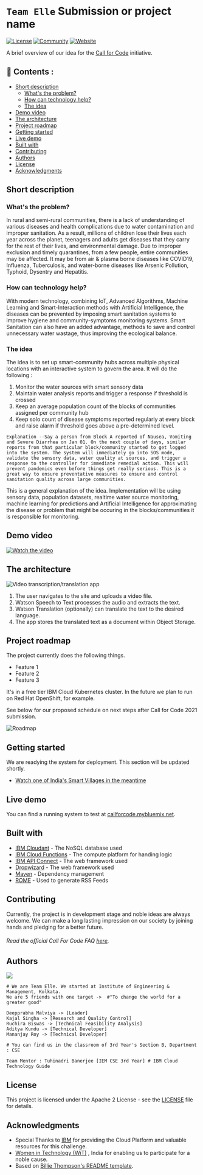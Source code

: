 # `Team Elle` Submission or project name 

[![License](https://img.shields.io/badge/License-Apache2-blue.svg)](https://www.apache.org/licenses/LICENSE-2.0) [![Community](https://img.shields.io/badge/Join-Community-blue)](https://developer.ibm.com/callforcode/get-started/) [![Website](https://img.shields.io/badge/View-Website-blue)](https://sample-project.s3-web.us-east.cloud-object-storage.appdomain.cloud/)

A brief overview of our idea for the [Call for Code](https://developer.ibm.com/callforcode/) initiative. 



## :fallen_leaf: Contents :


  - [Short description](#short-description)
    - [What's the problem?](#whats-the-problem)
    - [How can technology help?](#how-can-technology-help)
    - [The idea](#the-idea)
  - [Demo video](#demo-video)
  - [The architecture](#the-architecture)
  - [Project roadmap](#project-roadmap)
  - [Getting started](#getting-started)
  - [Live demo](#live-demo)
  - [Built with](#built-with)
  - [Contributing](#contributing)
  - [Authors](#authors)
  - [License](#license)
  - [Acknowledgments](#acknowledgments)

## Short description

### What's the problem?

In rural and semi-rural communities, there is a lack of understanding of various diseases and health complications due to water contamination and improper sanitation. As a result, millions of children lose their lives each year across the planet, teenagers and adults get diseases that they carry for the rest of their lives, and environmental damage. Due to improper exclusion and timely quarantines, from a few people, entire communities may be affected. It may be from air & plasma borne diseases like COVID19, Influenza, Tuberculosis, and water-borne diseases like Arsenic Pollution, Typhoid, Dysentry and Hepatitis.

### How can technology help?

With modern technology, combining IoT, Advanced Algorithms, Machine Learning and Smart-Interaction methods with Artificial Intelligence, the diseases can be prevented by imposing smart sanitation systems to improve hygiene and community-symptoms monitoring systems. Smart Sanitation can also have an added advantage, methods to save and control unnecessary water wastage, thus improving the ecological balance.

### The idea

The idea is to set up smart-community hubs across multiple physical locations with an interactive system to govern the area. It will do the following :
1) Monitor the water sources with smart sensory data
2) Maintain water analysis reports and trigger a response if threshold is crossed
3) Keep an average population count of the blocks of communities assigned per community hub
4) Keep solo count of disease symptoms reported regularly at every block and raise alarm if threshold goes above a pre-determined level. 

`Explanation --Say a person from Block A reported of Nausea, Vomiting and Severe Diarrhea on Jan 01. On the next couple of days, similar reports from that particular block/community started to get logged into the system. The system will immediately go into SOS mode, validate the sensory data, water quality at sources, and trigger a response to the controller for immediate remedial action. This will prevent pandemics even before things get really serious. This is a great way to ensure preventative measures to ensure and control sanitation quality across large communities. `

This is a general explanation of the idea. Implementation will be using sensory data, population datasets, realtime water source monitoring, machine learning for predictions and Artificial Intelligence for approximating the disease or problem that might be occuring in the blocks/communities it is responsible for monitoring.

## Demo video

[![Watch the video](https://github.com/Call-for-Code/Liquid-Prep/blob/master/images/readme/IBM-interview-video-image.png)](https://youtu.be/vOgCOoy_Bx0)

## The architecture

![Video transcription/translation app](https://developer.ibm.com/developer/tutorials/cfc-starter-kit-speech-to-text-app-example/images/cfc-covid19-remote-education-diagram-2.png)

1. The user navigates to the site and uploads a video file.
2. Watson Speech to Text processes the audio and extracts the text.
3. Watson Translation (optionally) can translate the text to the desired language.
4. The app stores the translated text as a document within Object Storage.


## Project roadmap

The project currently does the following things.

- Feature 1
- Feature 2
- Feature 3

It's in a free tier IBM Cloud Kubernetes cluster. In the future we plan to run on Red Hat OpenShift, for example.

See below for our proposed schedule on next steps after Call for Code 2021 submission.

![Roadmap](./images/roadmap.jpg)

## Getting started

We are readying the system for deployment. This section will be updated shortly.

- [Watch one of India's Smart Villages in the meantime](https://www.youtube.com/watch?v=TR2zWze-Te4&ab_channel=AmritVatsaAmritVatsa)

## Live demo

You can find a running system to test at [callforcode.mybluemix.net](http://callforcode.mybluemix.net/).

## Built with

- [IBM Cloudant](https://cloud.ibm.com/catalog?search=cloudant#search_results) - The NoSQL database used
- [IBM Cloud Functions](https://cloud.ibm.com/catalog?search=cloud%20functions#search_results) - The compute platform for handing logic
- [IBM API Connect](https://cloud.ibm.com/catalog?search=api%20connect#search_results) - The web framework used
- [Dropwizard](http://www.dropwizard.io/1.0.2/docs/) - The web framework used
- [Maven](https://maven.apache.org/) - Dependency management
- [ROME](https://rometools.github.io/rome/) - Used to generate RSS Feeds

## Contributing

Currently, the project is in development stage and noble ideas are always welcome. We can make a long lasting impression on our society by joining hands and pledging for a better future. 

###### Read the official Call For Code FAQ [here](https://callforcode.org/faq/).

## Authors

  <img src="https://raw.githubusercontent.com/DeepprabhaMalviya/Call-for-Code---Elle/main/images/bannerimg.png" />

    # We are Team Elle. We started at Institute of Engineering & Management, Kolkata.
	We are 5 friends with one target ->  #"To change the world for a greater good"
	
	Deepprabha Malviya -> [Leader]
    Kajal Singha -> [Research and Quality Control]
    Ruchira Biswas -> [Technical Feasibility Analysis]
    Aditya Kundu -> [Technical Developer]
    Mananjay Roy -> [Technical Developer]
	
	# You can find us in the classroom of 3rd Year's Section B, Department : CSE
	
`Team Mentor : Tuhinadri Banerjee [IEM CSE 3rd Year] # IBM Cloud Technology Guide`
## License

This project is licensed under the Apache 2 License - see the [LICENSE](LICENSE) file for details.

## Acknowledgments

- Special Thanks to [IBM](https://www.ibm.com/in-en) for providing the Cloud Platform and valuable resources for this challenge.
- [Women in Technology (WiT)](https://wit-ace.com/) , India for enabling us to participate for a noble cause.
- Based on [Billie Thompson's README template](https://gist.github.com/PurpleBooth).


